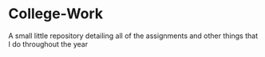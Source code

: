 # College-Work
A small little repository detailing all of the assignments and other things that I do throughout the year
